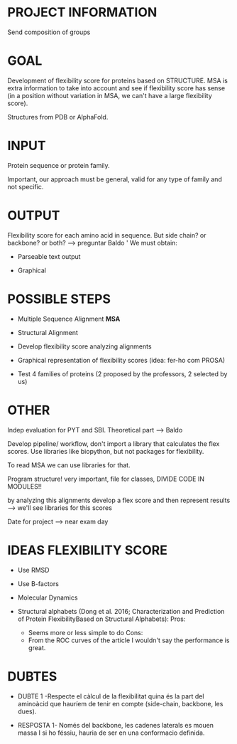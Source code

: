**PROJECT INFORMATION**
===================================

Send composition of groups

# GOAL

Development of flexibility score for proteins based on STRUCTURE. MSA is extra information to take into account and see if flexibility score has sense (in a position without variation in MSA, we can't have a large flexibility score).

Structures from PDB or AlphaFold.

# INPUT

Protein sequence or protein family.

Important, our approach must be general, valid for any type of family and not specific.

# OUTPUT

Flexibility score for each amino acid in sequence. But side chain? or backbone? or both? --> preguntar Baldo
'
We must obtain:

* Parseable text output

* Graphical

# POSSIBLE STEPS

* Multiple Sequence Alignment **MSA**

* Structural Alignment

* Develop flexibility score analyzing alignments

* Graphical representation of flexibility scores (idea: fer-ho com PROSA)

* Test 4 families of proteins (2 proposed by the professors, 2 selected by us)

# OTHER

Indep evaluation for PYT and SBI. Theoretical part --> Baldo

Develop pipeline/ workflow, don't import  a library that calculates the flex scores. Use libraries like biopython, but not packages for flexibility.

To read MSA we can use libraries for that.

Program structure! very important, file for classes, DIVIDE CODE IN MODULES!! 


by analyzing this alignments develop a flex score and then represent results --> we'll see libraries for this scores

Date for project --> near exam day

# IDEAS FLEXIBILITY SCORE

* Use RMSD

* Use B-factors

* Molecular Dynamics

* Structural alphabets (Dong et al. 2016; Characterization and Prediction of Protein FlexibilityBased on Structural Alphabets):
  Pros:
    - Seems more or less simple to do
  Cons:
    - From the ROC curves of the article I wouldn't say the performance is great.

# DUBTES

* DUBTE 1 -Respecte el càlcul de la flexibilitat quina és la part del aminoàcid que hauríem de tenir en compte (side-chain, backbone, les dues). 

* RESPOSTA 1- Només del backbone, les cadenes laterals es mouen massa I si ho féssiu, hauria de ser  en una conformacio definida.
